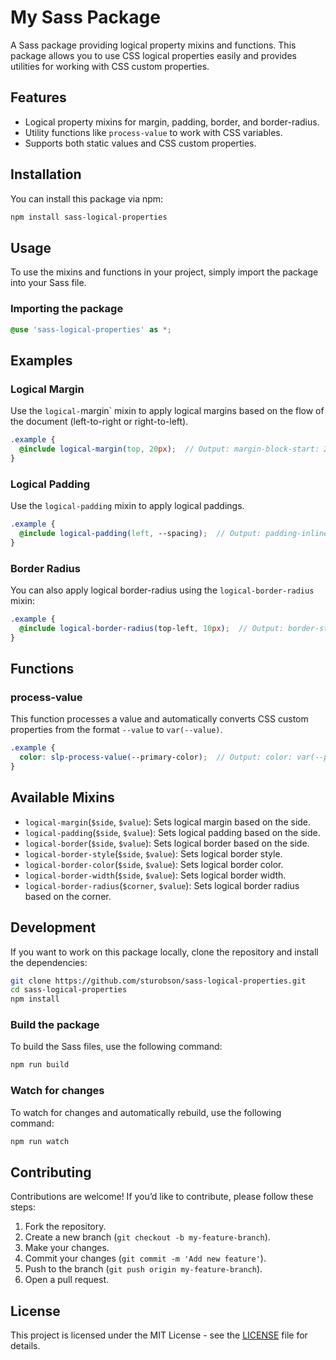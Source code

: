 # My Sass Package

A Sass package providing logical property mixins and functions. This package allows you to use CSS logical properties easily and provides utilities for working with CSS custom properties.

## Features

- Logical property mixins for margin, padding, border, and border-radius.
- Utility functions like `process-value` to work with CSS variables.
- Supports both static values and CSS custom properties.

## Installation

You can install this package via npm:

```bash
npm install sass-logical-properties
```

## Usage

To use the mixins and functions in your project, simply import the package into your Sass file.

### Importing the package

```scss
@use 'sass-logical-properties' as *;
```

## Examples

### Logical Margin

Use the `logical-`margin` mixin to apply logical margins based on the flow of the document (left-to-right or right-to-left).

```scss
.example {
  @include logical-margin(top, 20px);  // Output: margin-block-start: 20px;
}
```

### Logical Padding

Use the `logical-padding` mixin to apply logical paddings.

```scss
.example {
  @include logical-padding(left, --spacing);  // Output: padding-inline-start: var(--spacing);
}
```

### Border Radius

You can also apply logical border-radius using the `logical-border-radius` mixin:

```scss
.example {
  @include logical-border-radius(top-left, 10px);  // Output: border-start-start-radius: 10px;
}
```

## Functions

### process-value

This function processes a value and automatically converts CSS custom properties from the format `--value` to `var(--value)`.

```scss
.example {
  color: slp-process-value(--primary-color);  // Output: color: var(--primary-color);
}
```

## Available Mixins

- `logical-margin`(`$side`, `$value`): Sets logical margin based on the side.
- `logical-padding`(`$side`, `$value`): Sets logical padding based on the side.
- `logical-border`(`$side`, `$value`): Sets logical border based on the side.
- `logical-border-style`(`$side`, `$value`): Sets logical border style.
- `logical-border-color`(`$side`, `$value`): Sets logical border color.
- `logical-border-width`(`$side`, `$value`): Sets logical border width.
- `logical-border-radius`(`$corner`, `$value`): Sets logical border radius based on the corner.

## Development

If you want to work on this package locally, clone the repository and install the dependencies:

```bash
git clone https://github.com/sturobson/sass-logical-properties.git
cd sass-logical-properties
npm install
```

### Build the package

To build the Sass files, use the following command:

```bash
npm run build
```

### Watch for changes

To watch for changes and automatically rebuild, use the following command:

```bash
npm run watch
```

## Contributing

Contributions are welcome! If you’d like to contribute, please follow these steps:

 1. Fork the repository.
 2. Create a new branch (`git checkout -b my-feature-branch`).
 3. Make your changes.
 4. Commit your changes (`git commit -m 'Add new feature'`).
 5. Push to the branch (`git push origin my-feature-branch`).
 6. Open a pull request.

## License

This project is licensed under the MIT License - see the [LICENSE](/LICENEE) file for details.
